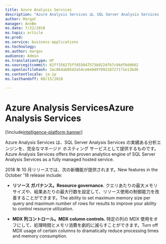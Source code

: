 ```yaml
---
title: Azure Analysis Services
description: "Azure Analysis Services は、SQL Server Analysis Services の実績ある分析エンジンを、完全なマネージド ホスティング サービスとして提供するものです。"
author: MargoC
manager: AnnBe
ms.date: 7/22/2018
ms.topic: article
ms.prod: 
ms.service: business-applications
ms.technology: 
ms.author: margoc
audience: Admin
ms.translationtype: HT
ms.sourcegitcommit: 62ff356275ffd55047573b9224fb7c94df8dd602
ms.openlocfilehash: 3ac864ab05d2a54ce6e0d9709218727171e13bd6
ms.contentlocale: ja-jp
ms.lasthandoff: 08/15/2018

---
```


# <a name="azure-analysis-services"></a><span data-ttu-id="30bb6-103">Azure Analysis Services</span><span class="sxs-lookup"><span data-stu-id="30bb6-103">Azure Analysis Services</span></span>

[!include[intelligence-platform banner](../../includes/intelligence-platform.md)]



<span data-ttu-id="30bb6-104">Azure Analysis Services は、SQL Server Analysis Services の実績ある分析エンジンを、完全なマネージド ホスティング サービスとして提供するものです。</span><span class="sxs-lookup"><span data-stu-id="30bb6-104">Azure Analysis Services offers the proven analytics engine of SQL Server Analysis Services as a fully managed hosted service.</span></span> 

<span data-ttu-id="30bb6-105">2018 年 10 月リリースでは、次の新機能が提供されます。</span><span class="sxs-lookup"><span data-stu-id="30bb6-105">New features in the October '18 release include:</span></span>

- <span data-ttu-id="30bb6-106">**リソース ガバナンス。**</span><span class="sxs-lookup"><span data-stu-id="30bb6-106">**Resource governance.**</span></span> <span data-ttu-id="30bb6-107">クエリあたりの最大メモリ サイズや、結果あたりの最大行数を設定して、リソース使用の制御能力を改善することができます。</span><span class="sxs-lookup"><span data-stu-id="30bb6-107">The ability to set maximum memory size per query and maximum number of rows for results to improve your ability to control resource utilization.</span></span>

- <span data-ttu-id="30bb6-108">**MDX 列コントロール。**</span><span class="sxs-lookup"><span data-stu-id="30bb6-108">**MDX column controls.**</span></span> <span data-ttu-id="30bb6-109">特定の列の MDX 使用をオフにして、処理時間とメモリ消費を劇的に減らすことができます。</span><span class="sxs-lookup"><span data-stu-id="30bb6-109">Turn off MDX usage of certain columns to dramatically reduce processing times and memory consumption.</span></span>

